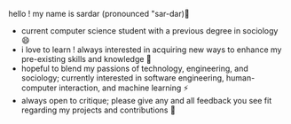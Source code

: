 hello ! my name is sardar (pronounced "sar-dar)👋

- current computer science student with a previous degree in sociology 😄
- i love to learn ! always interested in acquiring new ways to enhance my pre-existing skills and knowledge 💬
- hopeful to blend my passions of technology, engineering, and sociology; currently interested in software engineering, human-computer interaction, and machine learning ⚡
- always open to critique; please give any and all feedback you see fit regarding my projects and contributions 🔭
